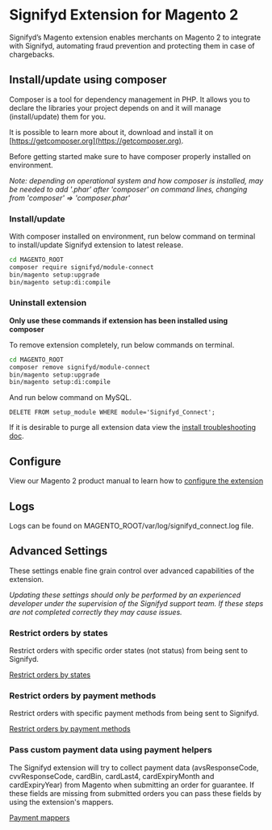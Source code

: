 # Signifyd Extension for Magento 2

Signifyd’s Magento extension enables merchants on Magento 2 to integrate with Signifyd, automating fraud prevention and protecting them in case of chargebacks.

## Install/update using composer

Composer is a tool for dependency management in PHP. It allows you to declare the libraries your project depends on and it will manage (install/update) them for you.

It is possible to learn more about it, download and install it on [https://getcomposer.org](https://getcomposer.org).

Before getting started make sure to have composer properly installed on environment.

*Note: depending on operational system and how composer is installed, may be needed to add '.phar' after 'composer' on command lines, changing from 'composer' => 'composer.phar'*

### Install/update

With composer installed on environment, run below command on terminal to install/update Signifyd extension to latest release.

```bash
cd MAGENTO_ROOT
composer require signifyd/module-connect
bin/magento setup:upgrade
bin/magento setup:di:compile
``` 

### Uninstall extension

**Only use these commands if extension has been installed using composer** 

To remove extension completely, run below commands on terminal.

```bash
cd MAGENTO_ROOT
composer remove signifyd/module-connect
bin/magento setup:upgrade
bin/magento setup:di:compile
```

And run below command on MySQL.

```mysql
DELETE FROM setup_module WHERE module='Signifyd_Connect';
```

If it is desirable to purge all extension data view the [install troubleshooting doc](docs/INSTALL-TROUBLESHOOT.md#purge-all-signifyd-data).

## Configure
View our Magento 2 product manual to learn how to [configure the extension](https://www.signifyd.com/resources/manual/magento-v2-1/)

## Logs

Logs can be found on MAGENTO_ROOT/var/log/signifyd_connect.log file.

## Advanced Settings

These settings enable fine grain control over advanced capabilities of the extension.

_Updating these settings should only be performed by an experienced developer under the supervision of the Signifyd support team. If these steps are not completed correctly they may cause issues._

### Restrict orders by states

Restrict orders with specific order states (not status) from being sent to Signifyd.

[Restrict orders by states](docs/RESTRICT-STATES.md) 

### Restrict orders by payment methods

Restrict orders with specific payment methods from being sent to Signifyd.

[Restrict orders by payment methods](docs/RESTRICT-PAYMENTS.md) 

### Pass custom payment data using payment helpers

The Signifyd extension will try to collect payment data (avsResponseCode, cvvResponseCode, cardBin, cardLast4, cardExpiryMonth and cardExpiryYear) from Magento when submitting an order for guarantee. If these fields are missing from submitted orders you can pass these fields by using the extension's mappers. 

[Payment mappers](docs/PAYMENT-DETAILS.md)
